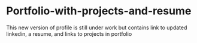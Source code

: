 # Portfolio-with-projects-and-resume
This new version of profile is still under work but contains link to updated linkedin, a resume, and links to projects in portfolio
